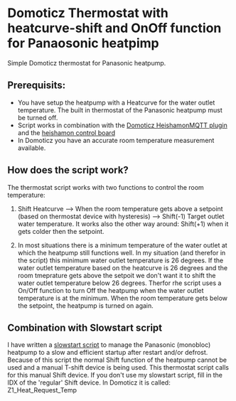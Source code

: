 # Domoticz Thermostat with heatcurve-shift and OnOff function for Panaosonic heatpimp
Simple Domoticz thermostat for Panasonic heatpump. 

## Prerequisits:
* You have setup the heatpump with a Heatcurve for the water outlet temperature. The built in thermostat of the Panasonic heatpump must be turned off.
* Script works in combination with the [Domoticz HeishamonMQTT plugin](https://github.com/MarFanNL/HeishamonMQTT/tree/main) and the [heishamon control board](https://www.tindie.com/stores/thehognl/)
* In Domoticz you have an accurate room temperature measurement available.

## How does the script work?
The thermostat script works with two functions to control the room temperature: 

1. Shift Heatcurve --> When the room temperature gets above a setpoint (based on thermostat device with hysteresis) --> Shift(-1) Target outlet water temperature. It works also the other way around: Shift(+1) when it gets colder then the setpoint.

2. In most situations there is a minimum temperature of the water outlet at which the heatpump still functions well. In my situation (and therefor in the script) this minimum water outlet temperature is 26 degrees. If the water outlet temperature based on the heatcurve is 26 degrees and the room tmeprature gets above the setpoit we don't want it to shift the water outlet temperature below 26 degrees. Therfor rhe script uses a On/Off function to turn Off the heatpump when the water outlet temperature is at the minimum. When the room temperature gets below the setpoint, the heatpump is turned on again.

## Combination with Slowstart script
I have written a [slowstart script](https://github.com/vandermark1977/Slowstart-Panasonic-Aqarea-Heatpump) to manage the Panasonic (monobloc) heatpump to a slow and efficient startup after restart and/or defrost. Because of this script the normal Shift function of the heatpump cannot be used and a manual T-shift device is being used. This thermostat script calls for this manual Shift device. If you don't use my slowstart script, fill in the IDX of the 'regular' Shift device. In Domoticz it is called: Z1_Heat_Request_Temp  
